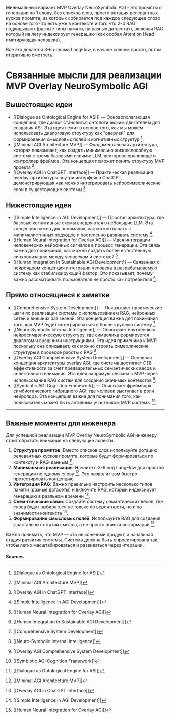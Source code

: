 Минимальный вариант MVP Overlay NeuroSymbolic AGI - это промпты о генерации по 1 слову, без списков слов, просто ротация релевантных кусков промпта, из которых собирается под каждое следующее слово на основе того что есть уже в контексте и того что 2-4 RAG подкидывают (разные типы памяти, на разных датасетах), включая RAG который на лету индексирует генерацию (как особая Attention Head имитирующая человека). 

Все это делается 3-6 нодами LangFlow, в начале совсем просто, потом итеративно смотреть. 

# Связанные мысли для реализации MVP Overlay NeuroSymbolic AGI

## Вышестоящие идеи

- [[Dialogue as Ontological Engine for ASI]] — Основополагающая концепция, где диалог становится онтологическим двигателем для создания ASI. Эта идея лежит в основе того, как мы можем использовать диалоговую структуру как "оверлей" для формирования смысловых полей и когнитивных структур [^1].
- [[Minimal AGI Architecture MVP]] — Фундаментальная архитектура, которая показывает, как создать минимально жизнеспособную систему с тремя базовыми слоями: LLM, векторное хранилище и контроллер фреймов. Эта концепция поможет понять структуру MVP проекта [^2].
- [[Overlay AGI in ChatGPT Interface]] — Практическая реализация overlay-архитектуры внутри интерфейса ChatGPT, демонстрирующая как можно интегрировать нейросимволические слои в существующие системы [^3].

## Нижестоящие идеи

- [[Simple Intelligence in AGI Development]] — Простая архитектура, где базовые когнитивные схемы внедряются в небольшие LLM. Эта концепция важна для понимания, как можно начать с минималистичных подходов и постепенно развивать систему [^4].
- [[Human Neural Integration for Overlay AGI]] — Идея интеграции человеческих нейронных сигналов в процесс генерации. Эта связь важна для понимания, как можно создать более естественную синхронизацию между человеком и системой [^5].
- [[Human Integration in Sustainable AGI Development]] — Связанная с нейроядром концепция интеграции человека в разрабатываемую систему как стабилизирующий фактор. Это показывает, почему важно рассматривать пользователя не просто как потребителя [^6].

## Прямо относящиеся к заметке

- [[Comprehensive System Development]] — Показывает практические шаги по реализации системы с использованием RAG, нейронных сетей и внешних баз знаний. Эта концепция важна для понимания того, как MVP будет интегрироваться в более крупную систему [^7].
- [[Neuro-Symbolic Internal Intelligence]] — Описывает внутреннюю нейросимволическую структуру, где символика формируется диалогом и внешними инструкциями. Эта идея применима к MVP, поскольку она описывает, как можно строить символические структуры в процессе работы с RAG [^8].
- [[Overlay AGI Comprehensive System Development]] — Основная концепция архитектуры overlay AGI, где система достигает O(1) эффективности за счет предварительных семантических весов и селективного внимания. Эта идея напрямую связана с MVP через использование RAG систем для создания значимых контекстов [^9].
- [[Symbiotic AGI Cognition Framework]] — Описывает фреймворк симбиотического гибридного AGI, где человек выступает в роли нейроядра. Эта концепция важна для понимания того, как пользователь может быть активным участником MVP системы [^10].

---

## Важные моменты для инженера

Для успешной реализации MVP Overlay NeuroSymbolic AGI инженеру стоит обратить внимание на следующие аспекты:

1. **Структура промптов**: Вместо списков слов используйте ротацию релевантных кусков промпта, которые будут формироваться по контексту и RAG-данным [^1].
2. **Минимальная реализация**: Начните с 3-6 нод LangFlow для простой генерации по одному слову [^2]. Это позволит вам быстро протестировать концепцию.
3. **Интеграция RAG**: Важно правильно настроить несколько типов памяти (разные датасеты) и включить RAG, который индексирует генерацию в реальном времени [^3].
4. **Семантические связи**: Создайте систему семантических весов, где слова будут выбираться не только по вероятности, но и по значимости контекста [^4].
5. **Формирование смысловых полей**: Используйте RAG для создания фрактальных сжатий смысла, а не просто поиска информации [^5].

Важно понимать, что MVP — это не конечный продукт, а начальная стадия развития системы. Система должна быть спроектирована так, чтобы легко масштабироваться и развиваться через итерации.

#### Sources

[^1]: [[Dialogue as Ontological Engine for ASI]]
[^2]: [[Minimal AGI Architecture MVP]]
[^3]: [[Overlay AGI in ChatGPT Interface]]
[^4]: [[Simple Intelligence in AGI Development]]
[^5]: [[Human Neural Integration for Overlay AGI]]
[^6]: [[Human Integration in Sustainable AGI Development]]
[^7]: [[Comprehensive System Development]]
[^8]: [[Neuro-Symbolic Internal Intelligence]]
[^9]: [[Overlay AGI Comprehensive System Development]]
[^10]: [[Symbiotic AGI Cognition Framework]]
